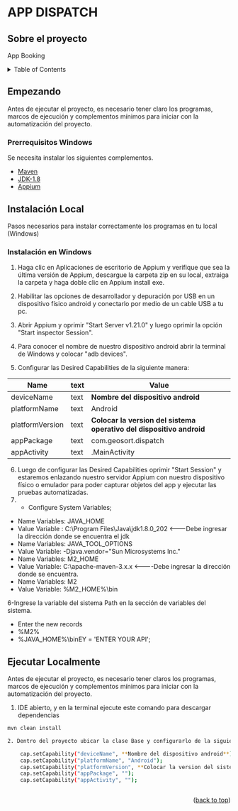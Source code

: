 <div id="top"></div>

# APP DISPATCH

<!-- ABOUT THE PROJECT -->
## Sobre el proyecto
App Booking 


<!-- TABLE OF CONTENTS -->
<details>
<summary>Table of Contents</summary>
<ol>
<li>
<a href="#about-the-project">About The Project</a>
</li>
<li>
<a href="#getting-started">Getting Started</a>
<ul>
<li><a href="#prerequisites-windows">Prerequisites Windows</a></li>
<li><a href="#prerequisites-macos">Prerequisites MacOS</a></li>
</ul>
</li>
<li>
<a href="#installation-local">Installation Local</a>
<ul>
<li><a href="#installation-in-windows">Installation in Windows</a></li>
<li><a href="#installation-in-macos">Installation in MacOS</a></li>
</ul>
</li>
<li><a href="#configuracion-local-setting-maven-repositories">Configuracion local Settings maven Repositories</a></li>
<li><a href="#usage-run-local">Usage Run Local</a></li>
<li><a href="#contact-team">Contact Team</a></li>
<li><a href="#contact-lead">Contact Lead</a></li>
</ol>
</details>

<!-- GETTING STARTED -->
## Empezando
Antes de ejecutar el proyecto, es necesario tener claro los programas, marcos de ejecución y complementos mínimos para iniciar con la automatización del proyecto.

### Prerrequisitos Windows
Se necesita instalar los siguientes complementos.


* [Maven](https://maven.apache.org/) 
* [JDK-1.8](https://www.oracle.com/java/technologies/downloads/)
* [Appium](https://appium.io/downloads.html)


<!-- INSTALLATION GLOBAL -->
## Instalación Local
Pasos necesarios para instalar correctamente los programas en tu local (Windows)

### Instalación en Windows

1. Haga clic en Aplicaciones de escritorio de Appium y verifique que sea la última versión de Appium, descargue la carpeta zip en su local, extraiga la carpeta y haga doble clic en Appium install exe.
2. Habilitar las opciones de desarrollador y depuración por USB en un dispositivo físico android y conectarlo por medio de un cable USB a tu pc.
3. Abrir Appium y oprimir "Start Server v1.21.0" y luego oprimir la opción "Start inspector Session".
4. Para conocer el nombre de nuestro dispositivo android abrir la terminal de Windows y colocar "adb devices".

5. Configurar las Desired Capabilities de la siguiente manera:

| Name                 | text   | Value |
| ---------------------------|---------------|---------|
| deviceName     | text | **Nombre del dispositivo android** |
| platformName      | text | Android |
| platformVersion  | text | **Colocar la version del sistema operativo del dispositivo android** |
| appPackage  | text | com.geosort.dispatch |
| appActivity  | text | .MainActivity |

6. Luego de configurar las Desired Capabilities oprimir "Start Session" y estaremos enlazando nuestro servidor Appium con nuestro dispositivo físico o emulador para poder capturar objetos del app y ejecutar las pruebas automatizadas.
7. - Configure System Variables;
- Name Variables: JAVA_HOME  
- Value Variable : C:\Program Files\Java\jdk1.8.0_202 <---Debe ingresar la dirección donde se encuentra el jdk  
- Name Variables: JAVA_TOOL_OPTIONS  
- Value Variable: -Djava.vendor="Sun Microsystems Inc."  
- Name Variables: M2_HOME  
- Value Variable: C:\apache-maven-3.x.x <----Debe ingresar la dirección donde se encuentra.  
- Name Variables: M2  
- Value Variable: %M2_HOME%\bin

6-Ingrese la variable del sistema Path en la sección de variables del sistema.  
- Enter the new records 
- %M2%  
- %JAVA_HOME%\binEY = 'ENTER YOUR API';


<!-- USAGE RUN LOCAL -->
## Ejecutar Localmente
Antes de ejecutar el proyecto, es necesario tener claros los programas, marcos de ejecución y complementos mínimos para iniciar con la automatización del proyecto.

1. IDE abierto, y en la terminal ejecute este comando para descargar dependencias
```sh
mvn clean install
```

```sh
2. Dentro del proyecto ubicar la clase Base y configurarlo de la siguiente manera:

    cap.setCapability("deviceName", **Nombre del dispositivo android**);
	cap.setCapability("platformName", "Android");
	cap.setCapability("platformVersion", **Colocar la version del sistema operativo del dispositivo android**);
	cap.setCapability("appPackage", ""); 
	cap.setCapability("appActivity", "");  



```







<p align="right">(<a href="#top">back to top</a>)</p>
